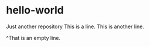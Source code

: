 # hello-world
Just another repository
This is a line.
This is another line.

^That is an empty line.
